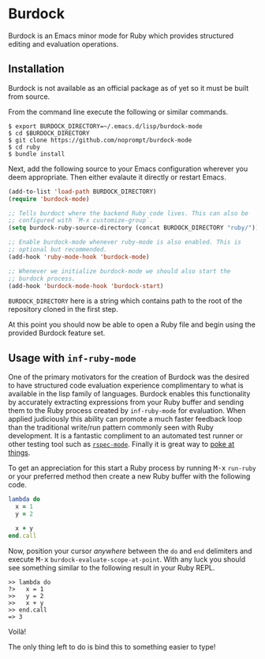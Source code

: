 # Burdock

Burdock is an Emacs minor mode for Ruby which provides structured
editing and evaluation operations.

## Installation

Burdock is not available as an official package as of yet so it must
be built from source.

From the command line execute the following or similar commands.

```
$ export BURDOCK_DIRECTORY=~/.emacs.d/lisp/burdock-mode
$ cd $BURDOCK_DIRECTORY
$ git clone https://github.com/noprompt/burdock-mode
$ cd ruby
$ bundle install
```

Next, add the following source to your Emacs configuration wherever
you deem appropriate. Then either evalaute it directly or restart
Emacs.

```el
(add-to-list 'load-path BURDOCK_DIRECTORY)
(require 'burdock-mode)

;; Tells burdoct where the backend Ruby code lives. This can also be
;; configured with `M-x customize-group`.
(setq burdock-ruby-source-directory (concat BURDOCK_DIRECTORY "ruby/"))

;; Enable burdock-mode whenever ruby-mode is also enabled. This is
;; optional but recommended.
(add-hook 'ruby-mode-hook 'burdock-mode)

;; Whenever we initialize burdock-mode we should also start the
;; burdock process.
(add-hook 'burdock-mode-hook 'burdock-start)
```

`BURDOCK_DIRECTORY` here is a string which contains path to the root
of the repository cloned in the first step.

At this point you should now be able to open a Ruby file and begin
using the provided Burdock feature set.

## Usage with `inf-ruby-mode`

One of the primary motivators for the creation of Burdock was the
desired to have structured code evaluation experience complimentary to
what is available in the lisp family of languages. Burdock enables
this functionality by accurately extracting expressions from your Ruby
buffer and sending them to the Ruby process created by `inf-ruby-mode`
for evaluation. When applied judiciously this ability can promote a
much faster feedback loop than the traditional write/run pattern
commonly seen with Ruby development. It is a fantastic compliment
to an automated test runner or other testing tool such as
[`rspec-mode`](https://github.com/pezra/rspec-mode). Finally it is
great way to [poke at things](http://www.posteriorscience.net/?p=206).

To get an appreciation for this start a Ruby process by running
<kbd>M-x</kbd> `run-ruby` or your preferred method then create a new
Ruby buffer with the following code.

```rb
lambda do
  x = 1
  y = 2

  x + y
end.call
```

Now, position your cursor _anywhere_ between the `do` and `end`
delimiters and execute <kbd>M-x</kbd>
`burdock-evaluate-scope-at-point`. With any luck you should see
something similar to the following result in your Ruby REPL.

```
>> lambda do
?>   x = 1
>>   y = 2
>>   x + y
>> end.call
=> 3
```

Voilà!

The only thing left to do is bind this to something easier to type!
